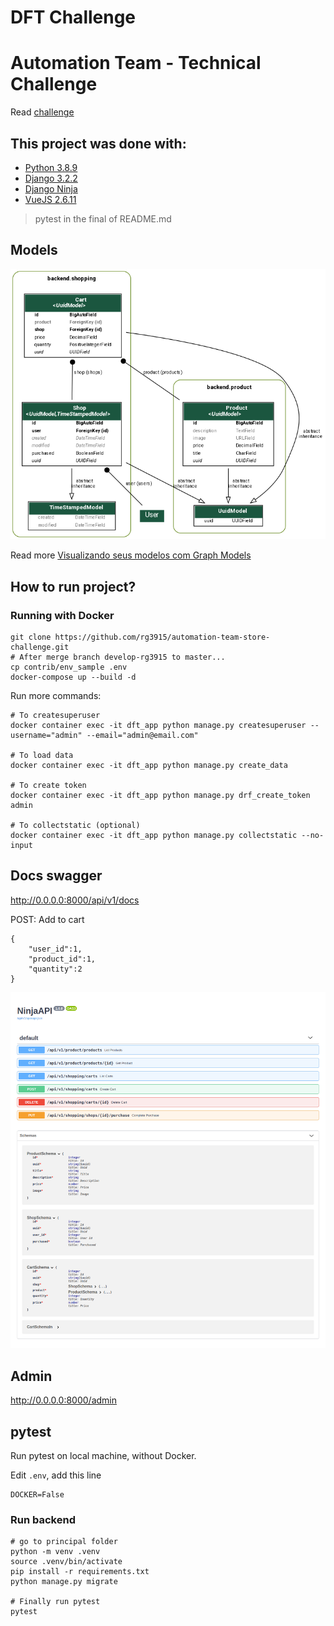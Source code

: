 # DFT Challenge

# Automation Team - Technical Challenge

Read [challenge](challenge.md)

## This project was done with:

* [Python 3.8.9](https://www.python.org/)
* [Django 3.2.2](https://www.djangoproject.com/)
* [Django Ninja](https://django-ninja.rest-framework.com/)
* [VueJS 2.6.11](https://vuejs.org/)

> pytest in the final of README.md


## Models

![img/models.png](img/models.png)

Read more [Visualizando seus modelos com Graph Models](https://github.com/rg3915/dicas-de-django#36---django-visualizando-seus-modelos-com-graph-models)

## How to run project?

### Running with Docker

```
git clone https://github.com/rg3915/automation-team-store-challenge.git
# After merge branch develop-rg3915 to master...
cp contrib/env_sample .env
docker-compose up --build -d
```

Run more commands:

```
# To createsuperuser
docker container exec -it dft_app python manage.py createsuperuser --username="admin" --email="admin@email.com"

# To load data
docker container exec -it dft_app python manage.py create_data

# To create token
docker container exec -it dft_app python manage.py drf_create_token admin

# To collectstatic (optional)
docker container exec -it dft_app python manage.py collectstatic --no-input
```


## Docs swagger

http://0.0.0.0:8000/api/v1/docs


POST: Add to cart

```
{
    "user_id":1,
    "product_id":1,
    "quantity":2
}
```

![img/docs.png](img/docs.png)

## Admin

http://0.0.0.0:8000/admin


## pytest

Run pytest on local machine, without Docker.

Edit `.env`, add this line

```
DOCKER=False
```

### Run backend

```
# go to principal folder
python -m venv .venv
source .venv/bin/activate
pip install -r requirements.txt
python manage.py migrate

# Finally run pytest
pytest
```
